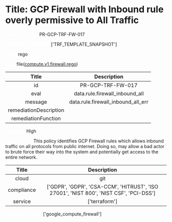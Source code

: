 



# Title: GCP Firewall with Inbound rule overly permissive to All Traffic


***<font color="white">Master Test Id:</font>*** PR-GCP-TRF-FW-017

***<font color="white">Master Snapshot Id:</font>*** ['TRF_TEMPLATE_SNAPSHOT']

***<font color="white">type:</font>*** rego

***<font color="white">rule:</font>*** file([compute.v1.firewall.rego])  
  
  
  
  

|Title|Description|
| :---: | :---: |
|id|PR-GCP-TRF-FW-017|
|eval|data.rule.firewall_inbound_all|
|message|data.rule.firewall_inbound_all_err|
|remediationDescription||
|remediationFunction||


***<font color="white">Severity:</font>*** High

***<font color="white">Description:</font>*** This policy identifies GCP Firewall rules which allows inbound traffic on all protocols from public internet. Doing so, may allow a bad actor to brute force their way into the system and potentially get access to the entire network.  
  
  

|Title|Description|
| :---: | :---: |
|cloud|git|
|compliance|['GDPR', 'GDPR', 'CSA-CCM', 'HITRUST', 'ISO 27001', 'NIST 800', 'NIST CSF', 'PCI-DSS']|
|service|['terraform']|


***<font color="white">Resource Types:</font>*** ['google_compute_firewall']


[compute.v1.firewall.rego]: https://github.com/prancer-io/prancer-compliance-test/tree/master/google/terraform/compute.v1.firewall.rego
